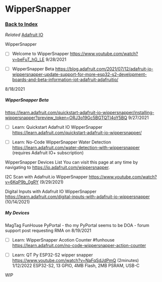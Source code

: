 
# WipperSnapper

### [Back to Index](index.md)

*Related* [Adafruit IO](adafruit_io.md)

WipperSnapper



- [ ] Welcome to WipperSnapper https://www.youtube.com/watch?v=beFuT_hG_LE   9/28/2021

- [ ] WipperSnapper Beta  https://blog.adafruit.com/2021/07/12/adafruit-io-wippersnapper-update-support-for-more-esp32-s2-development-boards-and-beta-information-iot-adafruit-adafruitio/

8/18/2021
##### WipperSnapper Beta 
https://learn.adafruit.com/quickstart-adafruit-io-wippersnapper/installing-wippersnapper?preview_token=ORJ3o19Gc5BGTQTI4oY5BQ
9/27/2021
- [ ] Learn: Quickstart Adafruit IO WipperSnapper   https://learn.adafruit.com/quickstart-adafruit-io-wippersnapper/
- [ ] Learn: No-Code WipperSnapper Water Detection  https://learn.adafruit.com/water-detection-with-wippersnapper  (requires Adafruit IO+ subscription)




WipperSnapper Devices List
You can visit this page at any time by navigating to https://io.adafruit.com/wippersnapper.

I2C Scan with Adafruit.io WipperSnapper https://www.youtube.com/watch?v=6KqP9b_0gRY  (9/29/2021)

Digital Inputs with Adafruit IO WipperSnapper  https://learn.adafruit.com/digital-inputs-with-adafruit-io-wippersnapper  (10/14/2021)

##### My Devices
MagTag
FunHouse 
PyPortal   - tho my PyPortal seems to be DOA - forum support post requesting RMA on 8/19/2021


- [ ] Learn: WipperSnapper Acotion Counter  #funhouse   https://learn.adafruit.com/no-code-wippersnapper-action-counter

- [ ] Learn: QT Py ESP32-S2 wipper snapper   https://www.youtube.com/watch?v=NaFqSdJdPmQ  (2minutes)  1/12/2022
ESP32-S2,  13 GPIO, 4MB Flash, 2MB PSRAM, USB-C 



WIP